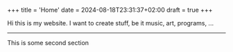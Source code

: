 +++
title = 'Home'
date = 2024-08-18T23:31:37+02:00
draft = true
+++

Hi this is my website. I want to create stuff, be it music, art, programs, ...

---

This is some second section
